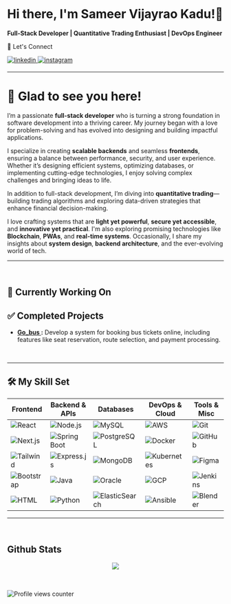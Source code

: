 # Hi there, I'm Sameer Vijayrao Kadu!👋 
**Full-Stack Developer | Quantitative Trading Enthusiast | DevOps Engineer**  
  

🌟 Let's Connect  
  

<a href="https://linkedin.com/in/Sameer-Kadu" target="_blank">
<img src=https://img.shields.io/badge/linkedin-%231E77B5.svg?&style=for-the-badge&logo=linkedin&logoColor=white alt=linkedin style="margin-bottom: 5px;" />
</a>
<a href="https://instagram.com/sameer.kadu" target="_blank">
<img src=https://img.shields.io/badge/instagram-%23000000.svg?&style=for-the-badge&logo=instagram&logoColor=white alt=instagram style="margin-bottom: 5px;" />
</a>  
  

---
# 👋 Glad to see you here!  

I’m a passionate **full-stack developer** who is turning a strong foundation in software development into a thriving career. My journey began with a love for problem-solving and has evolved into designing and building impactful applications.  

I specialize in creating **scalable backends** and seamless **frontends**, ensuring a balance between performance, security, and user experience. Whether it’s designing efficient systems, optimizing databases, or implementing cutting-edge technologies, I enjoy solving complex challenges and bringing ideas to life.  

In addition to full-stack development, I’m diving into **quantitative trading**—building trading algorithms and exploring data-driven strategies that enhance financial decision-making.

I love crafting systems that are **light yet powerful**, **secure yet accessible**, and **innovative yet practical**. I'm also exploring promising technologies like **Blockchain**, **PWAs**, and **real-time systems**. Occasionally, I share my insights about **system design**, **backend architecture**, and the ever-evolving world of tech.

---    
  

<br/>  

## 🔭 Currently Working On

  
  

## ✅ Completed Projects

  - **[Go_bus ](https://github.com/Sameer-Kadu/Go_Bus):** Develop a system for booking bus tickets online, including features like seat reservation, route selection, and payment processing.
  

<br/>  

---  
  
## 🛠️ My Skill Set

| Frontend        | Backend & APIs       | Databases        | DevOps & Cloud       | Tools & Misc     |
|----------------|----------------------|------------------|----------------------|------------------|
| ![React](https://img.shields.io/badge/-React-61DAFB?logo=react&logoColor=white&style=for-the-badge) | ![Node.js](https://img.shields.io/badge/-Node.js-339933?logo=node.js&logoColor=white&style=for-the-badge) | ![MySQL](https://img.shields.io/badge/-MySQL-4479A1?logo=mysql&logoColor=white&style=for-the-badge) | ![AWS](https://img.shields.io/badge/-AWS-232F3E?logo=amazon-aws&logoColor=white&style=for-the-badge) | ![Git](https://img.shields.io/badge/-Git-F05032?logo=git&logoColor=white&style=for-the-badge) |
| ![Next.js](https://img.shields.io/badge/-Next.js-000000?logo=next.js&logoColor=white&style=for-the-badge) | ![Spring Boot](https://img.shields.io/badge/-Spring%20Boot-6DB33F?logo=spring&logoColor=white&style=for-the-badge) | ![PostgreSQL](https://img.shields.io/badge/-PostgreSQL-4169E1?logo=postgresql&logoColor=white&style=for-the-badge) | ![Docker](https://img.shields.io/badge/-Docker-2496ED?logo=docker&logoColor=white&style=for-the-badge) | ![GitHub](https://img.shields.io/badge/-GitHub-181717?logo=github&logoColor=white&style=for-the-badge) |
| ![Tailwind](https://img.shields.io/badge/-Tailwind_CSS-38B2AC?logo=tailwind-css&logoColor=white&style=for-the-badge) | ![Express.js](https://img.shields.io/badge/-Express-000000?logo=express&logoColor=white&style=for-the-badge) | ![MongoDB](https://img.shields.io/badge/-MongoDB-47A248?logo=mongodb&logoColor=white&style=for-the-badge) | ![Kubernetes](https://img.shields.io/badge/-Kubernetes-326CE5?logo=kubernetes&logoColor=white&style=for-the-badge) | ![Figma](https://img.shields.io/badge/-Figma-F24E1E?logo=figma&logoColor=white&style=for-the-badge) |
| ![Bootstrap](https://img.shields.io/badge/-Bootstrap-7952B3?logo=bootstrap&logoColor=white&style=for-the-badge) | ![Java](https://img.shields.io/badge/-Java-007396?logo=java&logoColor=white&style=for-the-badge) | ![Oracle](https://img.shields.io/badge/-Oracle-F80000?logo=oracle&logoColor=white&style=for-the-badge) | ![GCP](https://img.shields.io/badge/-GCP-4285F4?logo=google-cloud&logoColor=white&style=for-the-badge) | ![Jenkins](https://img.shields.io/badge/-Jenkins-D24939?logo=jenkins&logoColor=white&style=for-the-badge) |
| ![HTML](https://img.shields.io/badge/-HTML5-E34F26?logo=html5&logoColor=white&style=for-the-badge) | ![Python](https://img.shields.io/badge/-Python-3776AB?logo=python&logoColor=white&style=for-the-badge) | ![ElasticSearch](https://img.shields.io/badge/-ElasticSearch-005571?logo=elasticsearch&logoColor=white&style=for-the-badge) | ![Ansible](https://img.shields.io/badge/-Ansible-EE0000?logo=ansible&logoColor=white&style=for-the-badge) | ![Blender](https://img.shields.io/badge/-Blender-F5792A?logo=blender&logoColor=white&style=for-the-badge) |

---  
  

<br/>  


## Github Stats  
<div align="center"><img src="https://github-readme-stats.vercel.app/api?username=Sameer-Kadu&show_icons=true&count_private=true&hide_border=true" align="center" /></div> 




<br/>  

  

<br/>  

![Profile views counter](https://komarev.com/ghpvc/?username=Sameer-Kadu&&style=flat-square)  
  

<br/>  


